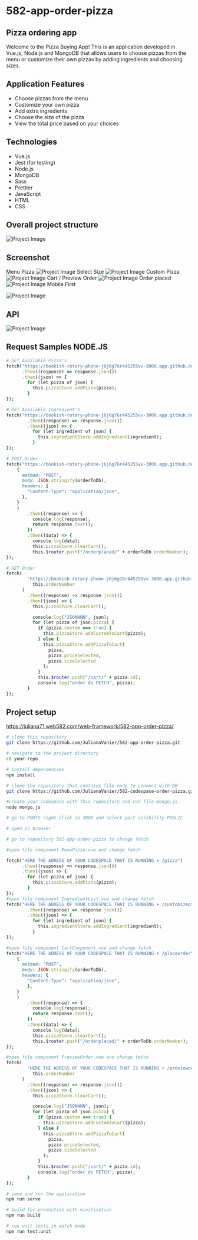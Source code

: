 # 582-app-order-pizza

## Pizza ordering app

Welcome to the Pizza Buying App! This is an application developed in Vue.js, Node.js and MongoDB that allows users to choose pizzas from the menu or customize their own pizzas by adding ingredients and choosing sizes.

## Application Features

- Choose pizzas from the menu
- Customize your own pizza
- Add extra ingredients
- Choose the size of the pizza
- View the total price based on your choices

## Technologies

- Vue.js
- Jest (for testing)
- Node.js
- MongoDB
- Sass
- Prettier
- JavaScript
- HTML
- CSS

## Overall project structure

![Project Image](/docs//img/draw-project2.jpg)

## Screenshot

Menu Pizza
![Project Image](/docs//img/menu-pizza.png)
Select Size
![Project Image](/docs//img/select-size.png)
Custom Pizza
![Project Image](/docs//img/customize-pizza.png)
Cart / Preview Order
![Project Image](/docs//img/pizza-in-cart.png)
Order placed
![Project Image](/docs//img/order-placed.png)
Mobile First

![Project Image](/docs//img/mobile-first.png)

## API

![Project Image](/docs//img/582-app-order-pizza-API.jpg)

## Request Samples NODE.JS

```ruby
# GET Available Pizza's
fetch("https://bookish-rotary-phone-j6j6g76r445255vv-3000.app.github.dev/pizza")
      .then((response) => response.json())
      .then((json) => {
        for (let pizza of json) {
          this.pizzaStore.addPizza(pizza);
        }
});

# GET Available Ingredient's
fetch("https://bookish-rotary-phone-j6j6g76r445255vv-3000.app.github.dev/customizepizza")
        .then((response) => response.json())
        .then((json) => {
          for (let ingredient of json) {
            this.ingredientStore.addIngredient(ingredient);
          }
});

# POST Order
fetch("https://bookish-rotary-phone-j6j6g76r445255vv-3000.app.github.dev/placeorder",
    {
      method: "POST",
      body: JSON.stringify(orderToDb),
      headers: {
        "Content-Type": "application/json",
      },
    }
    )
        .then((response) => {
          console.log(response);
          return response.text();
        })
        .then((data) => {
          console.log(data);
          this.pizzaStore.clearCart();
          this.$router.push("/orderplaced/" + orderToDb.orderNumber);
});

# GET Order
fetch(
        "https://bookish-rotary-phone-j6j6g76r445255vv-3000.app.github.dev/previeworder/" +
          this.orderNumber
      )
        .then((response) => response.json())
        .then((json) => {
          this.pizzaStore.clearCart();

          console.log("JSONNNN", json);
          for (let pizza of json.pizza) {
            if (pizza.custom === true) {
              this.pizzaStore.addCustomToCart(pizza);
            } else {
              this.pizzaStore.addPizzaToCart(
                pizza,
                pizza.priceSelected,
                pizza.sizeSelected
              );
            }
            this.$router.push("/cart/" + pizza.id);
            console.log("order do FETCH", pizza);
        }
});
```


## Project setup
https://juliana71.web582.com/web-framework/582-app-order-pizza/

```bash
# clone this repository
git clone https://github.com/JulianaVanier/582-app-order-pizza.git

# navigate to the project directory
cd your-repo

# install dependencies
npm install

# clone the repository that contains file node to connect with DB
git clone https://github.com/JulianaVanier/582-codespace-order-pizza.git

#create your codespace with this repository and run file mongo.js
node mongo.js

# go to PORTS right click in 3000 and select port visibility PUBLIC

# open in browser

# go to repository 582-app-order-pizza to change fetch

#open file component MenuPizza.vue and change fetch
```
```ruby
fetch("HERE THE ADRESS OF YOUR CODESPACE THAT IS RUNNING + /pizza")
      .then((response) => response.json())
      .then((json) => {
        for (let pizza of json) {
          this.pizzaStore.addPizza(pizza);
        }
});
#open file component IngredientList.vue and change fetch
fetch("HERE THE ADRESS OF YOUR CODESPACE THAT IS RUNNING + /customizepizza")
        .then((response) => response.json())
        .then((json) => {
          for (let ingredient of json) {
            this.ingredientStore.addIngredient(ingredient);
          }
});

#open file component CartComponent.vue and change fetch
fetch("HERE THE ADRESS OF YOUR CODESPACE THAT IS RUNNING + /placeorder",
    {
      method: "POST",
      body: JSON.stringify(orderToDb),
      headers: {
        "Content-Type": "application/json",
        },
    }
    )
        .then((response) => {
          console.log(response);
          return response.text();
        })
        .then((data) => {
          console.log(data);
          this.pizzaStore.clearCart();
          this.$router.push("/orderplaced/" + orderToDb.orderNumber);
});

#open file component PreviewOrder.vue and change fetch
fetch(
        "HERE THE ADRESS OF YOUR CODESPACE THAT IS RUNNING + /previeworder/" +
          this.orderNumber
      )
        .then((response) => response.json())
        .then((json) => {
          this.pizzaStore.clearCart();

          console.log("JSONNNN", json);
          for (let pizza of json.pizza) {
            if (pizza.custom === true) {
              this.pizzaStore.addCustomToCart(pizza);
            } else {
              this.pizzaStore.addPizzaToCart(
                pizza,
                pizza.priceSelected,
                pizza.sizeSelected
              );
            }
            this.$router.push("/cart/" + pizza.id);
            console.log("order do FETCH", pizza);
        }
});
```
```bash
# save and run the application
npm run serve

# build for production with minification
npm run build

# run unit tests in watch mode
npm run test:unit
```
